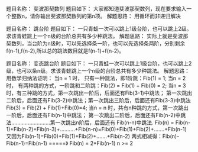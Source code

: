 题目名称：
斐波那契数列
题目如下：
大家都知道斐波那契数列，现在要求输入一个整数n，请你输出斐波那契数列的第n项。
解题思路：
用循环而非递归解决


题目名称：
跳台阶
题目如下：
一只青蛙一次可以跳上1级台阶，也可以跳上2级。求该青蛙跳上一个n级的台阶总共有多少种跳法。
解题思路：
实际上就是斐波那契数列，当台阶为n级时，可以先选择条一阶，也可以先选择条两阶，分别剩余f(n-1),f(n-2),所以总的跳法数目就是f(n-1)+f(n-2)。


题目名称：
变态跳台阶
题目如下：
一只青蛙一次可以跳上1级台阶，也可以跳上2级，也可以条n级。求该青蛙跳上一个n级的台阶总共有多少种跳法。
解题思路：
用数学归纳法证明：
当n = 1 时， 只有一种跳法，即1阶跳：Fib(1) = 1;
       当n = 2 时， 有两种跳的方式，一阶跳和二阶跳：Fib(2) = Fib(1) + Fib(0) = 2;
       当n = 3 时，有三种跳的方式，第一次跳出一阶后，后面还有Fib(3-1)中跳法； 第一次跳出二阶后，后面还有Fib(3-2)中跳法；第一次跳出三阶后，后面还有Fib(3-3)中跳法
        Fib(3) = Fib(2) + Fib(1)+Fib(0)=4;
       当n = n 时，共有n种跳的方式，第一次跳出一阶后，后面还有Fib(n-1)中跳法； 第一次跳出二阶后，后面还有Fib(n-2)中跳法..........................第一次跳出n阶后，后面还有 Fib(n-n)中跳法.
       Fib(n) = Fib(n-1)+Fib(n-2)+Fib(n-3)+..........+Fib(n-n)=Fib(0)+Fib(1)+Fib(2)+.......+Fib(n-1)
      又因为Fib(n-1)=Fib(0)+Fib(1)+Fib(2)+.......+Fib(n-2)
      两式相减得：Fib(n)-Fib(n-1)=Fib(n-1)         =====》  Fib(n) = 2*Fib(n-1)     n >= 2
      


